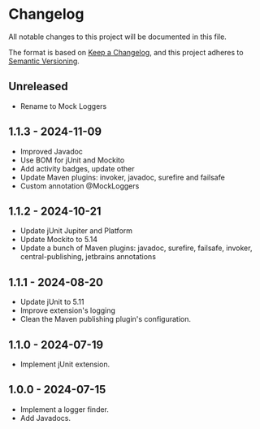# Changelog

All notable changes to this project will be documented in this file.

The format is based on [Keep a Changelog](https://keepachangelog.com/en/1.1.0/),
and this project adheres to [Semantic Versioning](https://semver.org/spec/v2.0.0.html).

## Unreleased

* Rename to Mock Loggers

## 1.1.3 - 2024-11-09

* Improved Javadoc
* Use BOM for jUnit and Mockito
* Add activity badges, update other
* Update Maven plugins: invoker, javadoc, surefire and failsafe
* Custom annotation @MockLoggers

## 1.1.2 - 2024-10-21

* Update jUnit Jupiter and Platform
* Update Mockito to 5.14
* Update a bunch of Maven plugins: javadoc, surefire, failsafe, invoker, central-publishing, jetbrains annotations

## 1.1.1 - 2024-08-20

* Update jUnit to 5.11
* Improve extension's logging
* Clean the Maven publishing plugin's configuration.

## 1.1.0 - 2024-07-19

* Implement jUnit extension.

## 1.0.0 - 2024-07-15

* Implement a logger finder.
* Add Javadocs.
